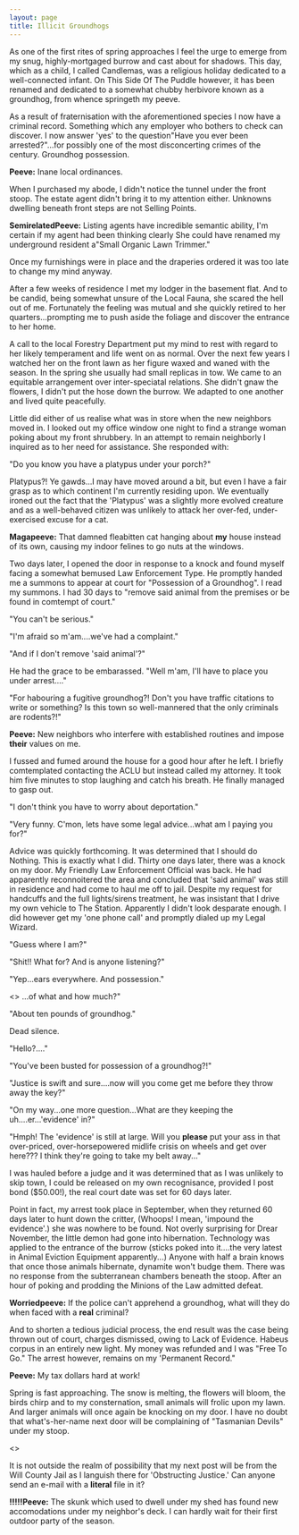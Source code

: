 ```yaml
---
layout: page
title: Illicit Groundhogs
---
```


As one of the first rites of spring approaches I feel the urge 
to emerge from my snug, highly-mortgaged burrow and cast about for shadows. 
This day, which as a child, I called Candlemas, was a religious holiday dedicated 
to a well-connected infant. On This Side Of The Puddle however, it has been 
renamed and dedicated to a somewhat chubby herbivore known as a groundhog, from 
whence springeth my peeve.

As a result of fraternisation with the aforementioned species 
I now have a criminal record. Something which any employer who bothers to check 
can discover. I now answer 'yes' to the question"Have you ever been arrested?"...for 
possibly one of the most disconcerting crimes of the century. Groundhog possession.

**Peeve:** Inane local ordinances.

When I purchased my abode, I didn't notice the tunnel under the 
front stoop. The estate agent didn't bring it to my attention either. Unknowns 
dwelling beneath front steps are not Selling Points.

**SemirelatedPeeve:** Listing agents have incredible semantic ability, I'm certain 
if my agent had been thinking clearly She could have renamed my underground 
resident a"Small Organic Lawn Trimmer."

Once my furnishings were in place and the draperies ordered it 
was too late to change my mind anyway.

After a few weeks of residence I met my lodger in the basement 
flat. And to be candid, being somewhat unsure of the Local Fauna, she scared 
the hell out of me. Fortunately the feeling was mutual and she quickly retired 
to her quarters...prompting me to push aside the foliage and discover the entrance 
to her home.

A call to the local Forestry Department put my mind to rest with 
regard to her likely temperament and life went on as normal. Over the next few 
years I watched her on the front lawn as her figure waxed and waned with the 
season. In the spring she usually had small replicas in tow. We came to an equitable 
arrangement over inter-speciatal relations. She didn't gnaw the flowers, I didn't 
put the hose down the burrow. We adapted to one another and lived quite peacefully.

Little did either of us realise what was in store when the new 
neighbors moved in. I looked out my office window one night to find a strange 
woman poking about my front shrubbery. In an attempt to remain neighborly I 
inquired as to her need for assistance. She responded with:

"Do you know you have a platypus under your porch?"

Platypus?! Ye gawds...I may have moved around a bit, but even 
I have a fair grasp as to which continent I'm currently residing upon. We eventually 
ironed out the fact that the 'Platypus' was a slightly more evolved creature 
and as a well-behaved citizen was unlikely to attack her over-fed, under-exercised 
excuse for a cat.

**Magapeeve:** That damned fleabitten cat hanging about **my** 
house instead of its own, causing my indoor felines to go nuts at the windows.

Two days later, I opened the door in response to a knock and 
found myself facing a somewhat bemused Law Enforcement Type. He promptly handed 
me a summons to appear at court for "Possession of a Groundhog". I 
read my summons. I had 30 days to "remove said animal from the premises 
or be found in comtempt of court."

"You can't be serious."

"I'm afraid so m'am....we've had a complaint."

"And if I don't remove 'said animal'?"

He had the grace to be embarassed. "Well m'am, 
I'll have to place you under arrest...."

"For habouring a fugitive groundhog?! Don't you have 
traffic citations to write or something? Is this town so well-mannered that 
the only criminals are rodents?!"

**Peeve:** New neighbors who interfere with established routines and impose **their** values on me.

I fussed and fumed around the house for a good hour after he 
left. I briefly comtemplated contacting the ACLU but instead called my attorney. 
It took him five minutes to stop laughing and catch his breath. He finally managed 
to gasp out.

"I don't think you have to worry about deportation."

"Very funny. C'mon, lets have some legal advice...what am I paying you for?"

Advice was quickly forthcoming. It was determined that I should 
do Nothing. This is exactly what I did. Thirty one days later, there was a knock 
on my door. My Friendly Law Enforcement Official was back. He had apparently 
reconnoitered the area and concluded that 'said animal' was still in residence 
and had come to haul me off to jail. Despite my request for handcuffs and the 
full lights/sirens treatment, he was insistant that I drive my own vehicle to 
The Station. Apparently I didn't look desparate enough. I did however get my 
'one phone call' and promptly dialed up my Legal Wizard.

"Guess where I am?"

"Shit!! What for? And is anyone listening?"

"Yep...ears everywhere. And possession."

<<creative swearing in Yiddish>> ...of what and how much?"

"About ten pounds of groundhog."

Dead silence.

"Hello?...."

"You've been busted for possession of a groundhog?!"

"Justice is swift and sure....now will you come get me 
before they throw away the key?"

"On my way...one more question...What are they keeping 
the uh....er...'evidence' in?"

"Hmph! The 'evidence' is still at large. Will you **please** 
put your ass in that over-priced, over-horsepowered midlife crisis on wheels 
and get over here??? I think they're going to take my belt away..."

I was hauled before a judge and it was determined that as I was 
unlikely to skip town, I could be released on my own recognisance, provided 
I post bond ($50.00!), the real court date was set for 60 days later.

Point in fact, my arrest took place in September, when they returned 
60 days later to hunt down the critter, (Whoops! I mean, 'impound the evidence'.) 
she was nowhere to be found. Not overly surprising for Drear November, the little 
demon had gone into hibernation. Technology was applied to the entrance of the 
burrow (sticks poked into it....the very latest in Animal Eviction Equipment 
apparently...) Anyone with half a brain knows that once those animals hibernate, 
dynamite won't budge them. There was no response from the subterranean chambers 
beneath the stoop. After an hour of poking and prodding the Minions of the Law 
admitted defeat.

**Worriedpeeve:** If the police can't apprehend a groundhog, what will they 
do when faced with a **real** criminal?

And to shorten a tedious judicial process, the end result was 
the case being thrown out of court, charges dismissed, owing to Lack of Evidence. 
Habeus corpus in an entirely new light. My money was refunded and I was "Free 
To Go." The arrest however, remains on my 'Permanent Record."

**Peeve:** My tax dollars hard at work!

Spring is fast approaching. The snow is melting, the flowers 
will bloom, the birds chirp and to my consternation, small animals will frolic 
upon my lawn. And larger animals will once again be knocking on my door. I have 
no doubt that what's-her-name next door will be complaining of "Tasmanian 
Devils" under my stoop.

<<sigh>>

It is not outside the realm of possibility that my next post 
will be from the Will County Jail as I languish there for 'Obstructing Justice.' 
Can anyone send an e-mail with a **literal** file in it?

**!!!!!Peeve:** The skunk which used to dwell under my shed has found 
new accomodations under my neighbor's deck. I can hardly wait for their 
first outdoor party of the season.

